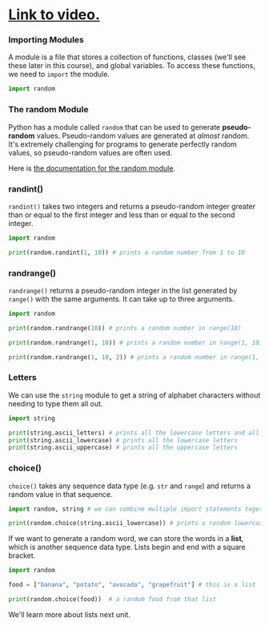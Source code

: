 # [Link to video.](https://www.youtube.com/watch?v=QSayj92gc1A&list=PLVD25niNi0BlpS2dC7eXz1Rm3lOb9ftaJ)

### Importing Modules

A module is a file that stores a collection of functions, classes (we'll see these later in this course), and global variables. To access these functions, we need to `import` the module. 

```python
import random
```

### The random Module

Python has a module called `random` that can be used to generate **pseudo-random** values. Pseudo-random values are generated at *almost* random. It's extremely challenging for programs to generate perfectly random values, so pseudo-random values are often used.

Here is [the documentation for the random module](https://docs.python.org/3/library/random.html). 

### randint()

`randint()` takes two integers and returns a pseudo-random integer greater than or equal to the first integer and less than or equal to the second integer. 

```python
import random

print(random.randint(1, 10)) # prints a random number from 1 to 10
```

### randrange()

`randrange()` returns a pseudo-random integer in the list generated by `range()` with the same arguments. It can take up to three arguments.

```python
import random

print(random.randrange(10)) # prints a random number in range(10)

print(random.randrange(1, 10)) # prints a random number in range(1, 10)

print(random.randrange(1, 10, 2)) # prints a random number in range(1, 10, 2)
```

### Letters

We can use the `string` module to get a string of alphabet characters without needing to type them all out.

```python
import string

print(string.ascii_letters) # prints all the lowercase letters and all the uppercase letters 
print(string.ascii_lowercase) # prints all the lowercase letters
print(string.ascii_uppercase) # prints all the uppercase letters 
```

### choice()

`choice()` takes any sequence data type (e.g. `str` and `range`) and returns a random value in that sequence.

```python
import random, string # we can combine multiple import statements together

print(random.choice(string.ascii_lowercase)) # prints a random lowercase leter
```

If we want to generate a random word, we can store the words in a **list**, which is another sequence data type. Lists begin and end with a square bracket. 

```python
import random

food = ["banana", "potato", "avocado", "grapefruit"] # this is a list

print(random.choice(food))  # a random food from that list
```

We'll learn more about lists next unit.
